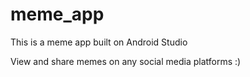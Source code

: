 # meme_app
This is a meme app built on Android Studio

View and share memes on any social media platforms :)
